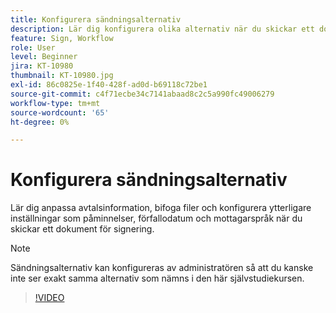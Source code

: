 ```yaml
---
title: Konfigurera sändningsalternativ
description: Lär dig konfigurera olika alternativ när du skickar ett dokument för signering
feature: Sign, Workflow
role: User
level: Beginner
jira: KT-10980
thumbnail: KT-10980.jpg
exl-id: 86c0825e-1f40-428f-ad0d-b69118c72be1
source-git-commit: c4f71ecbe34c7141abaad8c2c5a990fc49006279
workflow-type: tm+mt
source-wordcount: '65'
ht-degree: 0%

---
```


# Konfigurera sändningsalternativ

Lär dig anpassa avtalsinformation, bifoga filer och konfigurera ytterligare inställningar som påminnelser, förfallodatum och mottagarspråk när du skickar ett dokument för signering.

>[!NOTE]
>
>Sändningsalternativ kan konfigureras av administratören så att du kanske inte ser exakt samma alternativ som nämns i den här självstudiekursen.

>[!VIDEO](https://video.tv.adobe.com/v/346675?quality=12&learn=on&hidetitle=true)
